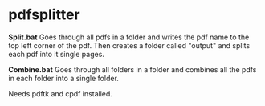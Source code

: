 # pdfsplitter

**Split.bat**
Goes through all pdfs in a folder and writes the pdf name to the top left corner of the pdf. Then creates a folder called "output" and splits each pdf into it single pages.

**Combine.bat**
Goes through all folders in a folder and combines all the pdfs in each folder into a single folder.

Needs pdftk and cpdf installed.
